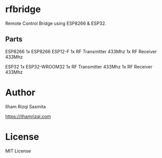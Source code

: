 # rfbridge
Remote Control Bridge using ESP8266 &amp; ESP32. 

## Parts

ESP8266
1x ESP8266 ESP12-F
1x RF Transmitter 433Mhz
1x RF Receiver 433Mhz

ESP32
1x ESP32-WROOM32
1x RF Transmitter 433Mhz
1x RF Receiver 433Mhz

# Author
Ilham Rizqi Sasmita

https://ilhamrizqi.com

# License
MIT License
